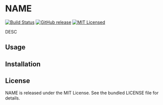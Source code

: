 NAME
=========

[![Build Status](https://img.shields.io/circleci/project/akerl/NAME/master.svg)](https://circleci.com/gh/akerl/NAME)
[![GitHub release](https://img.shields.io/github/release/akerl/NAME.svg)](https://github.com/akerl/NAME/releases)
[![MIT Licensed](https://img.shields.io/badge/license-MIT-green.svg)](https://tldrlegal.com/license/mit-license)

DESC

## Usage

## Installation

## License

NAME is released under the MIT License. See the bundled LICENSE file for details.
